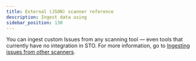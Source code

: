 ```yaml
---
title: External (JSON) scanner reference
description: Ingest data using 
sidebar_position: 130
---
```


You can ingest custom Issues from any scanning tool — even tools that currently have no integration in STO. For more information, go to [Ingesting issues from other scanners](../use-sto/orchestrate-and-ingest/ingesting-issues-from-other-scanners.md).
